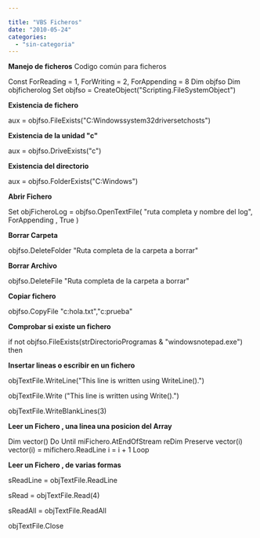 ```yaml
---

title: "VBS Ficheros"
date: "2010-05-24"
categories: 
  - "sin-categoria"
---
```


**Manejo de ficheros** Codigo común para ficheros

Const ForReading = 1, ForWriting = 2, ForAppending = 8
Dim objfso
Dim objficherolog
Set objfso = CreateObject("Scripting.FileSystemObject")

**Existencia de fichero**

aux =  objfso.FileExists("C:Windowssystem32driversetchosts")

**Existencia de la unidad "c"**

aux = objfso.DriveExists("c")

**Existencia del directorio**

aux = objfso.FolderExists("C:Windows")

**Abrir Fichero**

Set objFicheroLog = objfso.OpenTextFile( "ruta completa y nombre del  log", ForAppending , True )

**Borrar Carpeta**

objfso.DeleteFolder "Ruta completa de la carpeta a borrar"

**Borrar Archivo**

objfso.DeleteFile "Ruta completa de la carpeta a borrar"

**Copiar fichero**

objfso.CopyFile "c:hola.txt","c:prueba"

**Comprobar si existe un fichero**

if not objfso.FileExists(strDirectorioProgramas &  "windowsnotepad.exe") then

**Insertar lineas o escribir en un fichero**

objTextFile.WriteLine("This line is written using WriteLine().")

objTextFile.Write ("This line is written using Write().")

objTextFile.WriteBlankLines(3)

**Leer un Fichero , una linea una posicion del Array**

Dim vector()
Do Until miFichero.AtEndOfStream
reDim Preserve vector(i)
vector(i) = mifichero.ReadLine
i = i + 1
Loop

**Leer un Fichero , de varias formas**

sReadLine = objTextFile.ReadLine

sRead = objTextFile.Read(4)

sReadAll = objTextFile.ReadAll

objTextFile.Close
